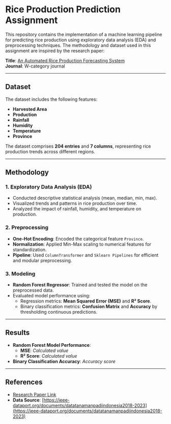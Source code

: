 # Rice Production Prediction Assignment  

This repository contains the implementation of a machine learning pipeline for predicting rice production using exploratory data analysis (EDA) and preprocessing techniques. The methodology and dataset used in this assignment are inspired by the research paper:  

**Title**: [An Automated Rice Production Forecasting System](https://ieeexplore.ieee.org/document/10714323/references#algorithms)  
**Journal**: W-category journal  

---

## Dataset  
The dataset includes the following features:  
- **Harvested Area**  
- **Production**  
- **Rainfall**  
- **Humidity**  
- **Temperature**  
- **Province**  

The dataset comprises **204 entries** and **7 columns**, representing rice production trends across different regions.  

---

## Methodology  

### 1. Exploratory Data Analysis (EDA)  
- Conducted descriptive statistical analysis (mean, median, min, max).  
- Visualized trends and patterns in rice production over time.  
- Analyzed the impact of rainfall, humidity, and temperature on production.  

### 2. Preprocessing  
- **One-Hot Encoding**: Encoded the categorical feature `Province`.  
- **Normalization**: Applied Min-Max scaling to numerical features for standardization.  
- **Pipeline**: Used `ColumnTransformer` and `Sklearn Pipelines` for efficient and modular preprocessing.  

### 3. Modeling  
- **Random Forest Regressor**: Trained and tested the model on the preprocessed data.  
- Evaluated model performance using:  
  - Regression metrics: **Mean Squared Error (MSE)** and **R² Score**.  
  - Binary classification metrics: **Confusion Matrix** and **Accuracy** by thresholding continuous predictions.  

---

## Results  
- **Random Forest Model Performance**:  
  - **MSE**: *Calculated value*  
  - **R² Score**: *Calculated value*  
- **Binary Classification Accuracy**: *Accuracy score*  
------

## References  
- [Research Paper Link](https://ieeexplore.ieee.org/document/10714323/references#algorithms)  
- **Data Source**: [https://ieee-dataport.org/documents/datatanamanpadiindonesia2018-2023](https://ieee-dataport.org/documents/datatanamanpadiindonesia2018-2023)  
